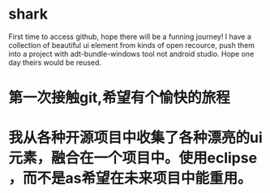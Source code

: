 # shark
First time to access github, hope there will be a funning journey! 
I have  a collection of beautiful ui element from kinds of open recource, push them into a project with adt-bundle-windows tool not android studio. Hope one day theirs would be reused.
# 第一次接触git,希望有个愉快的旅程
# 我从各种开源项目中收集了各种漂亮的ui元素，融合在一个项目中。使用eclipse ，而不是as希望在未来项目中能重用。
